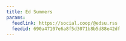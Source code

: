 ```yaml
---
title: Ed Summers
params:
  feedlink: https://social.coop/@edsu.rss
  feedid: 690a47107e6a8f5d3071b8b5d88e42df
---
```

